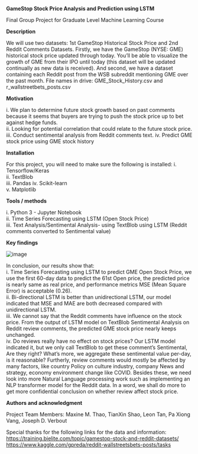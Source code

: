 **GameStop Stock Price Analysis and Prediction using LSTM**

Final Group Project for Graduate Level Machine Learning Course 

**Description**                                                               

We will use two datasets: 1st GameStop Historical Stock Price and 2nd Reddit Comments Datasets. Firstly, we have the GameStop (NYSE: GME) historical stock price updated through today. You’ll be able to visualize the growth of GME from their IPO until today (this dataset will be updated continually as new data is received). And second, we have a dataset containing each Reddit post from the WSB subreddit mentioning GME over the past month.
File names in drive: GME_Stock_History.csv and r_wallstreetbets_posts.csv

**Motivation**     

i.	We plan to determine future stock growth based on past comments because it seems that buyers are trying to push the stock price up to bet against hedge funds.                                             
ii.	Looking for potential correlation that could relate to the future stock price.                                    
iii.	Conduct sentimental analysis from Reddit comments text.
iv.	Predict GME stock price using GME stock history                                                      

**Installation**

For this project, you will need to make sure the following is installed:
i.	Tensorflow/Keras                                            
ii.	TextBlob                                               
iii.	Pandas
iv.	Scikit-learn                                              
v.	Matplotlib                                    

**Tools / methods** 

i.	Python 3 - Jupyter Notebook                                                     
ii.	Time Series Forecasting using LSTM (Open Stock Price)                                          
iii.	Text Analysis/Sentimental Analysis- using TextBlob using LSTM (Reddit comments converted to Sentimental value)

**Key findings**

![image](https://user-images.githubusercontent.com/63076021/132598846-d30352ea-f331-4e0f-9fe4-faec04a7ea41.png)

In conclusion, our results show that:                                                  
i.	Time Series Forecasting using LSTM to predict GME Open Stock Price, we use the first 60-day data to predict the 61st Open price, the predicted price is nearly same as real price, and performance metrics MSE (Mean Square Error) is acceptable (0.26).             
ii.	Bi-directional LSTM is better than unidirectional LSTM, our model indicated that MSE and MAE are both decreased compared with unidirectional LSTM.                                                    
iii.	We cannot say that the Reddit comments have influence on the stock price. From the output of LSTM model on TextBlob Sentimental Analysis on Reddit review comments, the predicted GME stock price nearly keeps unchanged.                                
iv.	Do reviews really have no effect on stock prices? Our LSTM model indicated it, but we only call TextBlob to get these comment’s Sentimental, Are they right? What’s more, we aggregate these sentimental value per-day, is it reasonable? Furtherly, review comments would mostly be affected by many factors, like country Policy on culture industry, company News and strategy, economy environment change like COVID. Besides these, we need look into more Natural Language processing work such as implementing an NLP transformer model for the Reddit data. In a word, we shall do more to get more confidential conclusion on whether review affect stock price.

**Authors and acknowledgment**

Project Team Members: Maxine M. Thao, TianXin Shao, Leon Tan, Pa Xiong Vang, Joseph D. Verbout

Special thanks for the following links for the data and information:
https://training.bielite.com/topic/gamestop-stock-and-reddit-datasets/
https://www.kaggle.com/gpreda/reddit-wallstreetsbets-posts/tasks 


